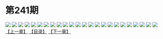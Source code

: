 # 第241期
![](https://mao.mhtupian.com/uploads/img/7563/221757/manhua_12_20160303_2016030310343350036.jpg)
![](https://mao.mhtupian.com/uploads/img/7563/221757/manhua_12_20160303_2016030310345045881.jpg)
![](https://mao.mhtupian.com/uploads/img/7563/221757/manhua_12_20160303_2016030310351469606.jpg)
![](https://mao.mhtupian.com/uploads/img/7563/221757/manhua_12_20160303_2016030310354069631.jpg)
![](https://mao.mhtupian.com/uploads/img/7563/221757/manhua_12_20160303_2016030310360576346.jpg)
![](https://mao.mhtupian.com/uploads/img/7563/221757/manhua_12_20160303_2016030310362395877.jpg)
![](https://mao.mhtupian.com/uploads/img/7563/221757/manhua_12_20160303_2016030310364054228.jpg)
![](https://mao.mhtupian.com/uploads/img/7563/221757/manhua_12_20160303_2016030310365673687.jpg)
![](https://mao.mhtupian.com/uploads/img/7563/221757/manhua_12_20160303_2016030310385925114.jpg)
![](https://mao.mhtupian.com/uploads/img/7563/221757/manhua_12_20160303_2016030310391416536.jpg)
![](https://mao.mhtupian.com/uploads/img/7563/221757/manhua_12_20160303_2016030310393431560.jpg)
![](https://mao.mhtupian.com/uploads/img/7563/221757/manhua_12_20160303_2016030310450376714.jpg)
![](https://mao.mhtupian.com/uploads/img/7563/221757/manhua_12_20160303_2016030310451011444.jpg)
![](https://mao.mhtupian.com/uploads/img/7563/221757/manhua_12_20160303_2016030310451869191.jpg)
![](https://mao.mhtupian.com/uploads/img/7563/221757/manhua_12_20160303_2016030310452490472.jpg)
![](https://mao.mhtupian.com/uploads/img/7563/221757/manhua_12_20160303_2016030310453892397.jpg)
![](https://mao.mhtupian.com/uploads/img/7563/221757/manhua_12_20160303_2016030310454947729.jpg)
![](https://mao.mhtupian.com/uploads/img/7563/221757/manhua_12_20160303_2016030310455580150.jpg)
![](https://mao.mhtupian.com/uploads/img/7563/221757/manhua_12_20160303_2016030310460544524.jpg)
![](https://mao.mhtupian.com/uploads/img/7563/221757/manhua_12_20160303_2016030310461513018.jpg)
![](https://mao.mhtupian.com/uploads/img/7563/221757/manhua_12_20160303_2016030310462676203.jpg)
![](https://mao.mhtupian.com/uploads/img/7563/221757/manhua_12_20160303_2016030310463593850.jpg)
![](https://mao.mhtupian.com/uploads/img/7563/221757/manhua_12_20160303_2016030310464758444.jpg)
![](https://mao.mhtupian.com/uploads/img/7563/221757/manhua_12_20160303_2016030310465428388.jpg)
[【上一章】](./42.md)
[【目录】](./READMD.md)
[【下一章】](./44.md)
